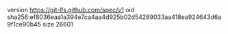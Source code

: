 version https://git-lfs.github.com/spec/v1
oid sha256:ef8036eaa1a394e7ca4aa4d925b02d54289033aa418ea924643d6a9f1ce90b45
size 26601
